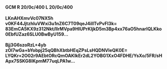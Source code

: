 #### GCM R 20/0c/400 L 20/0c/400
**LKnAHXmvVc07NX5h**<br/>**v0KF44JjtzhluVWxi3u1nZ6C7T09qeJ4iIITvPvFI3k=**<br/>**83EmCA5KX9z312Nkt/llrMVpa9HIUPrKIjkD5m3Bp4xx76aO5hnarIQLKko0EbfUZaz6SLU0BwByU159...**<br/><br/>
**Bjj3G6szoRzL+4yb**<br/>**zOI7wGa+bYobpj25qQBhXbtbHEqZPsLsHQDNVIeQK0E=**<br/>**LYQKr+2O02r9AEbtORcQmOAKIkEr2dL2YOBG1XxO4FDHE/YsXo/5FR/sHApx7SSKG8IKpmM77uqLPA1w...**